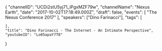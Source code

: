 {
    "channelID": "UCDi2stU5yj71_iPgxMZF79w",
    "channelName": "Nexus Earth",
    "date": "2017-10-02T17:18:49.000Z",
    "draft": false,
    "events": [
        "The Nexus Conference 2017"
    ],
    "speakers": ["Dino Farinacci"],
    "tags": [

    ],
    "title": "Dino Farinacci - The Internet - An Intimate Perspective",
    "youtubeID": "Lo05apaY7T8"
}
